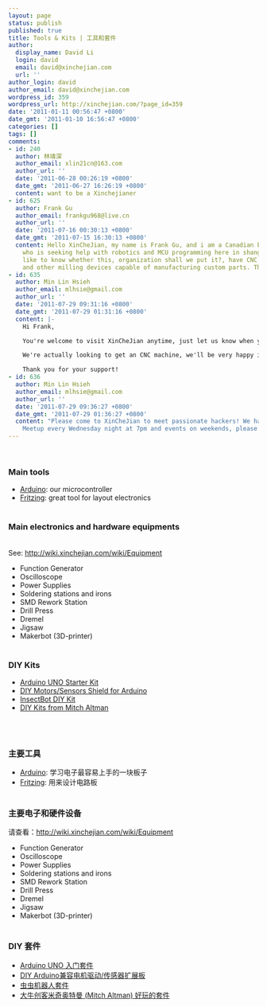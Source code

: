 ```yaml
---
layout: page
status: publish
published: true
title: Tools & Kits | 工具和套件
author:
  display_name: David Li
  login: david
  email: david@xinchejian.com
  url: ''
author_login: david
author_email: david@xinchejian.com
wordpress_id: 359
wordpress_url: http://xinchejian.com/?page_id=359
date: '2011-01-11 00:56:47 +0800'
date_gmt: '2011-01-10 16:56:47 +0800'
categories: []
tags: []
comments:
- id: 240
  author: 林靖深
  author_email: xlin21cn@163.com
  author_url: ''
  date: '2011-06-28 00:26:19 +0800'
  date_gmt: '2011-06-27 16:26:19 +0800'
  content: want to be a Xinchejianer
- id: 625
  author: Frank Gu
  author_email: frankgu968@live.cn
  author_url: ''
  date: '2011-07-16 00:30:13 +0800'
  date_gmt: '2011-07-15 16:30:13 +0800'
  content: Hello XinCheJian, my name is Frank Gu, and i am a Canadian born Chinese
    who is seeking help with robotics and MCU programming here in shanghai. I would
    like to know whether this, organization shall we put it?, have CNC milling machines
    and other milling devices capable of manufacturing custom parts. Thank you!
- id: 635
  author: Min Lin Hsieh
  author_email: mlhsie@gmail.com
  author_url: ''
  date: '2011-07-29 09:31:16 +0800'
  date_gmt: '2011-07-29 01:31:16 +0800'
  content: |-
    Hi Frank,

    You're welcome to visit XinCheJian anytime, just let us know when you're coming by sending an email to staff@xinchejian.com.

    We're actually looking to get an CNC machine, we'll be very happy if you have one to donate!

    Thank you for your support!
- id: 636
  author: Min Lin Hsieh
  author_email: mlhsie@gmail.com
  author_url: ''
  date: '2011-07-29 09:36:27 +0800'
  date_gmt: '2011-07-29 01:36:27 +0800'
  content: "Please come to XinCheJian to meet passionate hackers! We have Hackers
    Meetup every Wednesday night at 7pm and events on weekends, please check out here:\r\n\r\nhttp://xinchejian.com/event/"
---
```

<p><!--:en--><br />
<h3>Main tools</h3></p>
<ul>
<li><a href="http://www.arduino.cc/">Arduino</a>: our microcontroller</li>
<li><a href="http://fritzing.org/">Fritzing</a>: great tool for layout electronics</li><br />
</ul></p>
<h3>Main electronics and hardware equipments</h3><br />
See: <a href="http://wiki.xinchejian.com/wiki/Equipment">http://wiki.xinchejian.com/wiki/Equipment</a></p>
<ul>
<li>Function Generator</li>
<li>Oscilloscope</li>
<li>Power Supplies</li>
<li>Soldering stations and irons</li>
<li>SMD Rework Station</li>
<li>Drill Press</li>
<li>Dremel</li>
<li>Jigsaw</li>
<li>Makerbot (3D-printer)</li><br />
</ul></p>
<h3>DIY Kits</h3></p>
<ul>
<li><a href="http://xinchejian.com/tools-%e5%b7%a5%e5%85%b7/arduino-starter-kit/">Arduino UNO Starter Kit</a></li>
<li><a href="http://xinchejian.com/tools-%e5%b7%a5%e5%85%b7/diy-motorssensors-shield-for-arduino/">DIY Motors/Sensors Shield for Arduino</a></li>
<li><a href="http://xinchejian.com/tools-%e5%b7%a5%e5%85%b7/insectbot-diy-kit/">InsectBot DIY Kit</a></li>
<li><a href="http://xinchejian.com/tools-%e5%b7%a5%e5%85%b7/diy-kits-from-mitch-altman/">DIY Kits from Mitch Altman</a></li><br />
</ul><!--:--><!--:zh--><br />
<h3>主要工具</h3></p>
<ul>
<li> <a href="http://www.arduino.cc/">Arduino</a>: 学习电子最容易上手的一块板子</li>
<li> <a href="http://fritzing.org/">Fritzing</a>: 用来设计电路板</li><br />
</ul></p>
<p><h3>主要电子和硬件设备</h3></p>
<p>请查看：<a href="http://wiki.xinchejian.com/wiki/Equipment">http://wiki.xinchejian.com/wiki/Equipment</a></br></p></p>
<ul>
<li>Function Generator</li>
<li>Oscilloscope</li>
<li>Power Supplies</li>
<li>Soldering stations and irons</li>
<li>SMD Rework Station</li>
<li>Drill Press</li>
<li>Dremel</li>
<li>Jigsaw</li>
<li>Makerbot (3D-printer)</li><br />
</ul></p>
<p><h3>DIY 套件</h3></p>
<ul>
<li><a href="http://xinchejian.com/tools-%e5%b7%a5%e5%85%b7/arduino-starter-kit/?lang=zh">Arduino UNO 入门套件</a></li>
<li><a href="http://xinchejian.com/tools-%e5%b7%a5%e5%85%b7/diy-motorssensors-shield-for-arduino/?lang=zh">DIY Arduino兼容电机驱动/传感器扩展板</a></li>
<li><a href="http://xinchejian.com/tools-%e5%b7%a5%e5%85%b7/insectbot-diy-kit/?lang=zh">虫虫机器人套件</a></li>
<li><a href="http://xinchejian.com/tools-%e5%b7%a5%e5%85%b7/diy-kits-from-mitch-altman/?lang=zh">大牛创客米奇奥特曼 (Mitch Altman) 好玩的套件</a></li><br />
</ul><br />
<!--:--></p>
